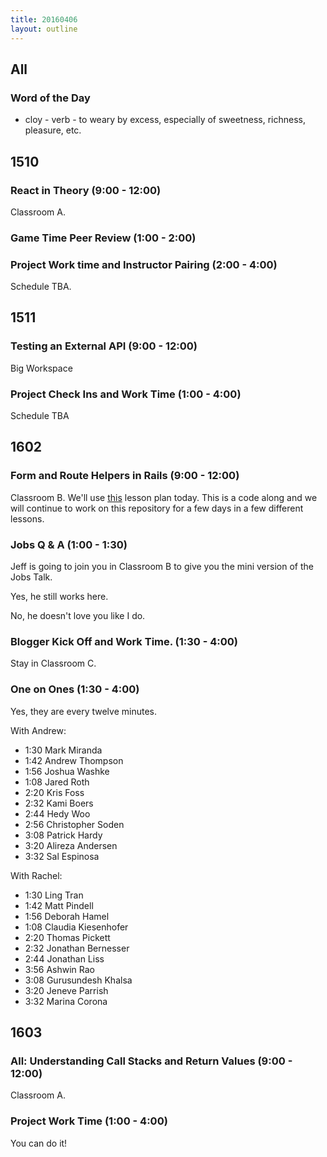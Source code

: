 ```yaml
---
title: 20160406
layout: outline
---
```


## All

### Word of the Day
* cloy - verb - to weary by excess, especially of sweetness, richness,
pleasure, etc.


## 1510

### React in Theory (9:00 - 12:00)

Classroom A.

### Game Time Peer Review (1:00 - 2:00)

### Project Work time and Instructor Pairing (2:00 - 4:00)

Schedule TBA.


## 1511

### Testing an External API (9:00 - 12:00)

Big Workspace

### Project Check Ins and Work Time (1:00 - 4:00)

Schedule TBA


## 1602

### Form and Route Helpers in Rails (9:00 - 12:00)

Classroom B. We'll use [this](https://github.com/turingschool/lesson_plans/blob/master/ruby_02-web_applications_with_ruby/forms_and_route_helpers_in_rails.markdown) lesson plan today. This is a code along and we will continue to work on this repository for a few days in a few different lessons. 

### Jobs Q & A (1:00 - 1:30)

Jeff is going to join you in Classroom B to give you the mini
version of the Jobs Talk.

Yes, he still works here.

No, he doesn't love you like I do.

### Blogger Kick Off and Work Time. (1:30 - 4:00)

Stay in Classroom C.

### One on Ones (1:30 - 4:00)

Yes, they are every twelve minutes.

With Andrew:

* 1:30 Mark Miranda
* 1:42 Andrew Thompson
* 1:56 Joshua Washke
* 1:08 Jared Roth
* 2:20 Kris Foss
* 2:32 Kami Boers
* 2:44 Hedy Woo
* 2:56 Christopher Soden
* 3:08 Patrick Hardy
* 3:20 Alireza Andersen
* 3:32 Sal Espinosa

With Rachel:

* 1:30 Ling Tran
* 1:42 Matt Pindell
* 1:56 Deborah Hamel
* 1:08 Claudia Kiesenhofer
* 2:20 Thomas Pickett
* 2:32 Jonathan Bernesser
* 2:44 Jonathan Liss
* 3:56 Ashwin Rao
* 3:08 Gurusundesh Khalsa
* 3:20 Jeneve Parrish
* 3:32 Marina Corona

## 1603

### All: Understanding Call Stacks and Return Values (9:00 - 12:00)

Classroom A.

### Project Work Time (1:00 - 4:00)

You can do it!
